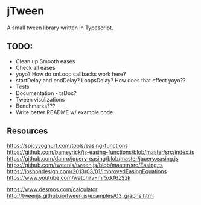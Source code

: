 # jTween

A small tween library written in Typescript.


## TODO:
 + Clean up Smooth eases
 + Check all eases
 + yoyo? How do onLoop callbacks work here?
 + startDelay and endDelay? LoopsDelay? How does that effect yoyo??
 + Tests
 + Documentation - tsDoc?
 + Tween visulizations
 + Benchmarks???
 + Write better README w/ example code

 ## Resources
 https://spicyyoghurt.com/tools/easing-functions
 https://github.com/bameyrick/js-easing-functions/blob/master/src/index.ts
 https://github.com/danro/jquery-easing/blob/master/jquery.easing.js
 https://github.com/tweenjs/tween.js/blob/master/src/Easing.ts
 https://joshondesign.com/2013/03/01/improvedEasingEquations
 https://www.youtube.com/watch?v=mr5xkf6zSzk

 https://www.desmos.com/calculator
 http://tweenjs.github.io/tween.js/examples/03_graphs.html